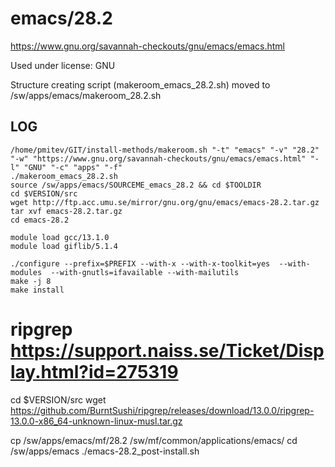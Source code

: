 emacs/28.2
========================

<https://www.gnu.org/savannah-checkouts/gnu/emacs/emacs.html>

Used under license:
GNU


Structure creating script (makeroom_emacs_28.2.sh) moved to /sw/apps/emacs/makeroom_28.2.sh

LOG
---

    /home/pmitev/GIT/install-methods/makeroom.sh "-t" "emacs" "-v" "28.2" "-w" "https://www.gnu.org/savannah-checkouts/gnu/emacs/emacs.html" "-l" "GNU" "-c" "apps" "-f"
    ./makeroom_emacs_28.2.sh
    source /sw/apps/emacs/SOURCEME_emacs_28.2 && cd $TOOLDIR
    cd $VERSION/src
    wget http://ftp.acc.umu.se/mirror/gnu.org/gnu/emacs/emacs-28.2.tar.gz
    tar xvf emacs-28.2.tar.gz
    cd emacs-28.2

    module load gcc/13.1.0
    module load giflib/5.1.4

    ./configure --prefix=$PREFIX --with-x --with-x-toolkit=yes  --with-modules  --with-gnutls=ifavailable --with-mailutils
    make -j 8
    make install


   # ripgrep https://support.naiss.se/Ticket/Display.html?id=275319
   cd $VERSION/src
   wget https://github.com/BurntSushi/ripgrep/releases/download/13.0.0/ripgrep-13.0.0-x86_64-unknown-linux-musl.tar.gz


   cp /sw/apps/emacs/mf/28.2 /sw/mf/common/applications/emacs/
   cd /sw/apps/emacs
   ./emacs-28.2_post-install.sh
   
    



